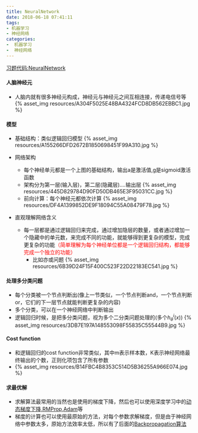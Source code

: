 ```yaml
---
title: NeuralNetwork
date: 2018-06-18 07:41:11
tags: 
- 机器学习
- 神经网络
categories: 
-  机器学习
-  神经网络
---
```


[习题代码:NeuralNetwork](https://github.com/yuancl/ml-algorithm/tree/master/exe4-NeuralNetwork)

#### 人脑神经元
- 人脑内就有很多神经元构成，神经元与神经元之间互相连接，传递电信号等
  {% asset_img resources/A304F5025E48BA4324FCD8DB562EBBC1.jpg %}

#### 模型
- 基础结构：类似逻辑回归模型
  {% asset_img resources/A155266DFD2672B1850698451F99A310.jpg %}
- 网络架构
  - 每个神经单元都是一个上图的基础结构，输出a是激活值,g是sigmoid激活函数
  - 架构分为第一层(输入层)，第二层(隐藏层)....输出层
  {% asset_img resources/445D829784D90FD50DB465E3F95031CC.jpg %}
  - 前向计算：每个神经元都依次计算
  {% asset_img resources/DF4A1399852DE9F18094C55A08479F78.jpg %}

- 直观理解网络含义
  - 每一层都是通过逻辑回归来完成，通过增加隐层的数量，或者通过增加一个隐藏中的单元数，来完成不同的功能，就能够得到更复杂的模型，完成更复杂的功能<font color='red'>（简单理解为每个神经单位都是一个逻辑回归结构，都能够完成一个独立的功能）</font>
    - 比如亦或问题
      {% asset_img resources/6B39D24F15F400C523F22D22183EC541.jpg %}

#### 处理多分类问题
- 每个分类被一个节点判断出(像上一节类似，一个节点判断and，一个节点判断or，它们的下一层节点就能判断更复杂的内容)
- 多个分类，可以在一个神经网络中判断输出
- 逻辑回归时候，是把多分类问题，视为多个二分类问题处理的(多个$h_\theta^i(x)$)
{% asset_img resources/3DB7E197A148553098F55835C55544B9.jpg %}

#### Cost function
- 和逻辑回归的cost function非常类似，其中m表示样本数，K表示神经网络最终输出的个数，正则化项包含了所有参数
- {% asset_img resources/B14FBC4B8353C514D5B36255A966E074.jpg %}

#### 求最优解
- 求解算法最常用的当然也是使用的梯度下降，然后也可以使用深度学习中的[动态梯度下降,RMProp,Adam](https://yuancl.github.io/2018/09/10/dl/%E7%AC%AC%E4%BA%8C%E9%97%A8%E8%AF%BE-%E7%AC%AC%E4%BA%8C%E5%91%A8/)等
- 梯度的计算也可以使用最原始的方法，对每个参数求解梯度，但是由于神经网络中参数太多，原始方法效率太低，所以有了后面的[Backpropagation算法](https://yuancl.github.io/2018/06/20/ml/Backpropagation/)